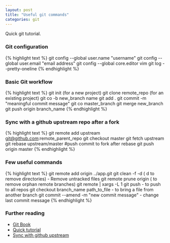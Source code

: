 ```yaml
---
layout: post
title: "Useful git commands"
categories: git
---
```

Quick git tutorial.

### Git configuration
{% highlight text %}
git config --global user.name "username"
git config --global user.email "email address"
git config --global core.editor vim
git log --pretty-oneline
{% endhighlight %}

### Basic Git workflow

{% highlight text %}
git init (for a new project)
git clone remote_repo (for an existing project)
git co -b new_branch name
git add .
git commit -m "meaningful commit message"
git co master_branch
git merge new_branch
git push origin branch_name
{% endhighlight %}


### Sync with a github upstream repo after a fork

{% highlight text %}
git remote add upstream git@github.com:remote_parent_repo
git checkout master
git fetch upstream
git rebase upstream/master
#push commit to fork after rebase
git push origin master
{% endhighlight %}

### Few useful commands

{% highlight text %}
git remote add origin ../app.git
git clean -f -d ( d to remove directories) - Remove untracked files
git remote prune origin ( to remove orphan remote branches)
git remote | xargs -L 1 git push - to push to all repos
git checkout branch_name path_to_file - to bring a file from another branch
git commit --amend -m "new commit message" - change last commit message
{% endhighlight %}

### Further reading
* [Git Book](https://git-scm.com/book/en/v2)
* [Quick tutorial](http://rogerdudler.github.io/git-guide/)
* [Sync with github upstream](https://2buntu.com/articles/1459/keeping-your-forked-repo-synced-with-the-upstream-source/)
